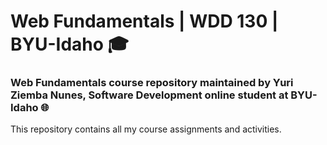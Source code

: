 # Web Fundamentals | WDD 130 | BYU-Idaho :mortar_board:

### Web Fundamentals course repository maintained by Yuri Ziemba Nunes, Software Development online student at BYU-Idaho :globe_with_meridians:

This repository contains all my course assignments and activities.